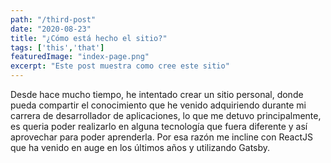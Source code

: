 ```yaml
---
path: "/third-post"
date: "2020-08-23"
title: "¿Cómo está hecho el sitio?"
tags: ['this','that']
featuredImage: "index-page.png"
excerpt: "Este post muestra como cree este sitio"
---
```


Desde hace mucho tiempo, he intentado crear un sitio personal, donde pueda compartir el conocimiento que he venido adquiriendo durante mi carrera de desarrollador de aplicaciones, lo que me detuvo principalmente, es queria poder realizarlo en alguna tecnología que fuera diferente y así aprovechar para poder aprenderla. Por esa razón me incline con ReactJS que ha venido en auge en los últimos años y utilizando Gatsby.